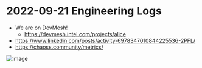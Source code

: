 # 2022-09-21 Engineering Logs

- We are on DevMesh!
  - https://devmesh.intel.com/projects/alice
- https://www.linkedin.com/posts/activity-6978347010844225536-2PFL/
- https://chaoss.community/metrics/

![image](https://user-images.githubusercontent.com/5950433/191525098-951bc7fb-dd47-47b2-a8c3-1199500f570d.png)
